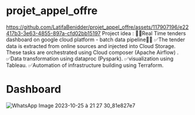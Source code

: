 # projet_appel_offre

https://github.com/LatifaBenidder/projet_appel_offre/assets/117907196/e22417b3-3e63-4855-897a-cfd02bb15197
Project idea : 📢📢Real Time tenders dashboard on google cloud platform - batch data pipeline📢📢
✅The tender data is extracted from online sources and injected into Cloud Storage. These tasks are orchestrated using Cloud composer (Apache Airflow) .
✅Data transformation using dataproc (Pyspark).
✅visualization using Tableau.
✅Automation of infrastructure building using Terraform.
# Dashboard
![WhatsApp Image 2023-10-25 à 21 27 30_81e827e7](https://github.com/LatifaBenidder/projet_appel_offre/assets/117907196/c5b3e4b6-86e7-41d5-bf20-bbd736c0ea2c)





